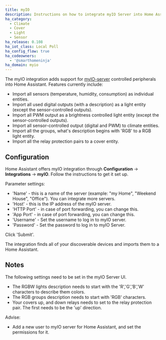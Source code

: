 ```yaml
---
title: myIO
description: Instructions on how to integrate myIO Server into Home Assistant.
ha_category:
  - Climate
  - Cover
  - Light
  - Sensor
ha_release: 0.108
ha_iot_class: Local Poll
ha_config_flow: true
ha_codeowners:
  - '@smarthomeninja'
ha_domain: myio
---
```


The myIO integration adds support for [myIO-server](https://myio.com) controlled peripherals into Home Assistant. Features currently include:

- Import all sensors (temperature, humidity, consumption) as individual entities.
- Import all used digital outputs (with a description) as a light entity (except the sensor-controlled outputs).
- Import all PWM output as a brightness controlled light entity (except the sensor-controlled outputs).
- Import all sensor-controlled output (digital and PWM) to climate entities.
- Import all the groups, what's description begins with 'RGB' to a RGB light entity.
- Import all the relay protection pairs to a cover entity. 

## Configuration

Home Assistant offers myIO integration through **Configuration** -> **Integrations** -> **myIO**. Follow the instructions to get it set up.

Parameter settings:

- 'Name' - this is a name of the server (example: "my Home", "Weekend House", "Office"). You can integrate more servers.
- 'Host' - this is the IP address of the myIO server.
- 'HTTP Port' - in case of port forwarding, you can change this.
- 'App Port' - in case of port forwarding, you can change this.
- 'Username' - Set the username to log in to myIO server.
- 'Password' - Set the password to log in to myIO Server.

Click 'Submit'.

The integration finds all of your discoverable devices and imports them to a Home Assistant.

## Notes

The following settings need to be set in the myIO Server UI.

  - The RGBW lights description needs to start with the 'R','G','B','W' characters to describe them colors.
  - The RGB groups description needs to start with 'RGB' characters.
  - Your covers up, and down relays needs to set to the relay protection pair. The first needs to be the 'up' direction.

Advise:
  - Add a new user to myIO server for Home Assistant, and set the permissions for it.
